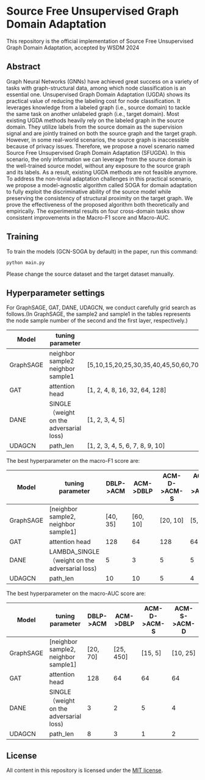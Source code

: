 # Source Free Unsupervised Graph Domain Adaptation

This repository is the official implementation of Source Free Unsupervised Graph Domain Adaptation, accepted by WSDM 2024

## Abstract

Graph Neural Networks (GNNs) have achieved great success on a variety of tasks with graph-structural data, among which node classification is an essential one. Unsupervised Graph Domain Adaptation (UGDA) shows its practical value of reducing the labeling cost for node classification. It leverages knowledge from a labeled graph (i.e., source domain) to tackle the same task on another unlabeled graph (i.e., target domain). Most existing UGDA methods heavily rely on the labeled graph in the source domain. They utilize labels from the source domain as the supervision signal and are jointly trained on both the source graph and the target graph. However, in some real-world scenarios, the source graph is inaccessible because of privacy issues. Therefore, we propose a novel scenario named Source Free Unsupervised Graph Domain Adaptation (SFUGDA). In this scenario, the only information we can leverage from the source domain is the well-trained source model, without any exposure to the source graph and its labels. As a result, existing UGDA methods are not feasible anymore. To address the non-trivial adaptation challenges in this practical scenario, we propose a model-agnostic algorithm called SOGA for domain adaptation to fully exploit the discriminative ability of the source model while preserving the consistency of structural proximity on the target graph. We prove the effectiveness of the proposed algorithm both theoretically and empirically. The experimental results on four cross-domain tasks show consistent improvements in the Macro-F1 score and Macro-AUC.

## Training

To train the models (GCN-SOGA by default) in the paper, run this command:

```
python main.py
```

Please change the source dataset and the target dataset manually.

## Hyperparameter settings

For GraphSAGE, GAT, DANE, UDAGCN, we conduct carefully grid search as follows.(In GraphSAGE, the sample2 and sample1 in the tables represents the node sample number of the second and the first layer, respectively.)

| Model     | tuning parameter                        |                                                              |
| --------- | --------------------------------------- | ------------------------------------------------------------ |
| GraphSAGE | neighbor sample2    neighbor sample1    | [5,10,15,20,25,30,35,40,45,50,60,70,80,90,100,150,200,250,300,350,400,450,500] |
| GAT       | attention head                          | [1, 2, 4, 8, 16, 32, 64, 128]                                |
| DANE      | SINGLE（weight on the adversarial loss) | [1, 2, 3, 4, 5]                                              |
| UDAGCN    | path_len                                | [1, 2, 3, 4, 5, 6, 7, 8, 9, 10]                              |

The best hyperparameter on the macro-F1 score are:

| Model     | tuning parameter                               | DBLP->ACM | ACM->DBLP | ACM-D->ACM-S | ACM-S->ACM-D |
| --------- | ---------------------------------------------- | --------- | --------- | ------------ | ------------ |
| GraphSAGE | [neighbor sample2,    neighbor sample1]        | [40, 35]  | [60, 10]  | [20, 10]     | [5, 25]      |
| GAT       | attention head                                 | 128       | 64        | 128          | 64           |
| DANE      | LAMBDA_SINGLE（weight on the adversarial loss) | 5         | 3         | 5            | 5            |
| UDAGCN    | path_len                                       | 10        | 10        | 5            | 4            |

The best hyperparameter on the macro-AUC score are:

| Model     | tuning parameter                        | DBLP->ACM | ACM->DBLP | ACM-D->ACM-S | ACM-S->ACM-D |
| --------- | --------------------------------------- | --------- | --------- | ------------ | ------------ |
| GraphSAGE | [neighbor sample2,    neighbor sample1] | [20, 70]  | [25, 450] | [15, 5]      | [10, 25]     |
| GAT       | attention head                          | 128       | 64        | 64           | 64           |
| DANE      | SINGLE（weight on the adversarial loss) | 3         | 2         | 5            | 4            |
| UDAGCN    | path_len                                | 8         | 3         | 1            | 2            |


## License

All content in this repository is licensed under the [MIT license](https://github.com/git/git-scm.com/blob/main/MIT-LICENSE.txt).

